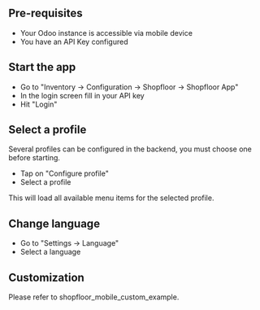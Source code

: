 ## Pre-requisites

- Your Odoo instance is accessible via mobile device
- You have an API Key configured

## Start the app

- Go to "Inventory -\> Configuration -\> Shopfloor -\> Shopfloor App"
- In the login screen fill in your API key
- Hit "Login"

## Select a profile

Several profiles can be configured in the backend, you must choose one
before starting.

- Tap on "Configure profile"
- Select a profile

This will load all available menu items for the selected profile.

## Change language

- Go to "Settings -\> Language"
- Select a language

## Customization

Please refer to shopfloor_mobile_custom_example.
